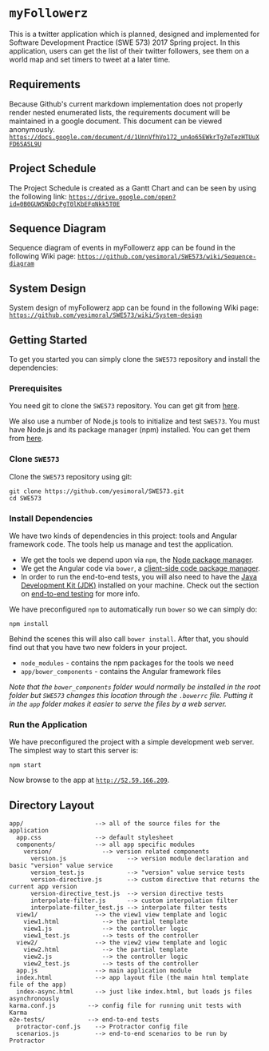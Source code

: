 # `myFollowerz`

This is a twitter application which is planned, designed and implemented for Software Development Practice (SWE 573) 2017 Spring project. 
In this application, users can get the list of their twitter followers, see them on a world map and set timers to tweet at a later time. 


## Requirements

Because Github's current markdown implementation does not properly render nested enumerated lists, the requirements document will be 
maintained in a google document. This document can be viewed anonymously.
[`https://docs.google.com/document/d/1UnnVfhVo172_un4o65EWkrTg7eTezHTUuXFD6SASL9U`][local-app-url]

## Project Schedule
The Project Schedule is created as a Gantt Chart and can be seen by using the following link:
[`https://drive.google.com/open?id=0B0GUW5NbDcPgT0lKbEFqNkk5T0E`][local-app-url]

## Sequence Diagram
Sequence diagram of events in myFollowerz app can be found in the following Wiki page:
[`https://github.com/yesimoral/SWE573/wiki/Sequence-diagram`][local-app-url]

## System Design
System design of myFollowerz app can be found in the following Wiki page:
[`https://github.com/yesimoral/SWE573/wiki/System-design`][local-app-url]

## Getting Started

To get you started you can simply clone the `SWE573` repository and install the dependencies:

### Prerequisites

You need git to clone the `SWE573` repository. You can get git from [here][git].

We also use a number of Node.js tools to initialize and test `SWE573`. You must have Node.js
and its package manager (npm) installed. You can get them from [here][node].

### Clone `SWE573`

Clone the `SWE573` repository using git:

```
git clone https://github.com/yesimoral/SWE573.git
cd SWE573
```

### Install Dependencies

We have two kinds of dependencies in this project: tools and Angular framework code. The tools help
us manage and test the application.

* We get the tools we depend upon via `npm`, the [Node package manager][npm].
* We get the Angular code via `bower`, a [client-side code package manager][bower].
* In order to run the end-to-end tests, you will also need to have the
  [Java Development Kit (JDK)][jdk] installed on your machine. Check out the section on
  [end-to-end testing](#e2e-testing) for more info.

We have preconfigured `npm` to automatically run `bower` so we can simply do:

```
npm install
```

Behind the scenes this will also call `bower install`. After that, you should find out that you have
two new folders in your project.

* `node_modules` - contains the npm packages for the tools we need
* `app/bower_components` - contains the Angular framework files

*Note that the `bower_components` folder would normally be installed in the root folder but
`SWE573` changes this location through the `.bowerrc` file. Putting it in the `app` folder
makes it easier to serve the files by a web server.*

### Run the Application

We have preconfigured the project with a simple development web server. The simplest way to start
this server is:

```
npm start
```

Now browse to the app at [`http://52.59.166.209`][local-app-url].


## Directory Layout

```
app/                    --> all of the source files for the application
  app.css               --> default stylesheet
  components/           --> all app specific modules
    version/              --> version related components
      version.js                 --> version module declaration and basic "version" value service
      version_test.js            --> "version" value service tests
      version-directive.js       --> custom directive that returns the current app version
      version-directive_test.js  --> version directive tests
      interpolate-filter.js      --> custom interpolation filter
      interpolate-filter_test.js --> interpolate filter tests
  view1/                --> the view1 view template and logic
    view1.html            --> the partial template
    view1.js              --> the controller logic
    view1_test.js         --> tests of the controller
  view2/                --> the view2 view template and logic
    view2.html            --> the partial template
    view2.js              --> the controller logic
    view2_test.js         --> tests of the controller
  app.js                --> main application module
  index.html            --> app layout file (the main html template file of the app)
  index-async.html      --> just like index.html, but loads js files asynchronously
karma.conf.js         --> config file for running unit tests with Karma
e2e-tests/            --> end-to-end tests
  protractor-conf.js    --> Protractor config file
  scenarios.js          --> end-to-end scenarios to be run by Protractor
```

[angularjs]: https://angularjs.org/
[bower]: http://bower.io/
[git]: https://git-scm.com/
[http-server]: https://github.com/indexzero/http-server
[jasmine]: https://jasmine.github.io/
[jdk]: https://wikipedia.org/wiki/Java_Development_Kit
[jdk-download]: http://www.oracle.com/technetwork/java/javase/downloads
[karma]: https://karma-runner.github.io/
[local-app-url]: http://localhost:8000/index.html
[node]: https://nodejs.org/
[npm]: https://www.npmjs.org/
[protractor]: http://www.protractortest.org/
[selenium]: http://docs.seleniumhq.org/
[travis]: https://travis-ci.org/
[travis-docs]: https://docs.travis-ci.com/user/getting-started
